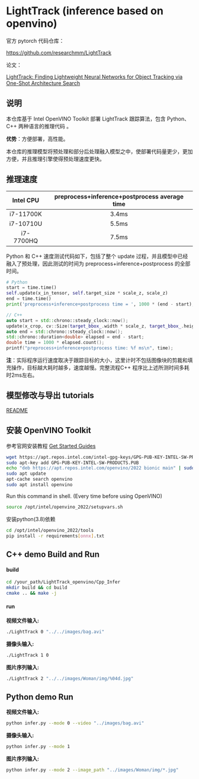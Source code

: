 # LightTrack (inference based on openvino)

官方 pytorch 代码仓库：

https://github.com/researchmm/LightTrack

论文：

[LightTrack: Finding Lightweight Neural Networks for Object Tracking via One-Shot Architecture Search](https://arxiv.org/abs/2104.14545)



## 说明

本仓库基于 Intel OpenVINO Toolkit 部署 LightTrack 跟踪算法，包含 Python、C++ 两种语言的推理代码 。

**优势**：方便部署，高性能。

本仓库的推理模型将预处理和部分后处理融入模型之中，使部署代码量更少，更加方便，并且推理引擎使得预处理速度更快。



## 推理速度

| Intel CPU | preprocess+inference+postprocess average time |
| :-------: | :-------------------------------------------: |
| i7-11700K |                     3.4ms                     |
| i7-10710U |                     5.5ms                     |
| i7-7700HQ |                     7.5ms                     |

Python 和 C++ 速度测试代码如下，包括了整个 update 过程，并且模型中已经融入了预处理，因此测试的时间为 preprocess+inference+postprocess 的全部时间。

```python
# Python
start = time.time()
self.update(x_in_tensor, self.target_size * scale_z, scale_z)
end = time.time()
print('preprocess+inference+postprocess time = ', 1000 * (end - start), 'ms')
```

```c++
// C++
auto start = std::chrono::steady_clock::now();
update(x_crop, cv::Size(target_bbox_.width * scale_z, target_bbox_.height * scale_z), scale_z);
auto end = std::chrono::steady_clock::now();
std::chrono::duration<double> elapsed = end - start;
double time = 1000 * elapsed.count();
printf("preprocess+inference+postprocess time: %f ms\n", time);
```

**注**：实际程序运行速度取决于跟踪目标的大小，这里计时不包括图像块的剪裁和填充操作，目标越大耗时越多，速度越慢。完整流程C++ 程序比上述所测时间多耗时2ms左右。



## 模型修改与导出 tutorials

[README](./models/README.md) 



## 安装 OpenVINO Toolkit

参考官网安装教程 [Get Started Guides](https://docs.openvino.ai/latest/openvino_docs_install_guides_installing_openvino_apt.html#doxid-openvino-docs-install-guides-installing-openvino-apt)

```bash
wget https://apt.repos.intel.com/intel-gpg-keys/GPG-PUB-KEY-INTEL-SW-PRODUCTS.PUB
sudo apt-key add GPG-PUB-KEY-INTEL-SW-PRODUCTS.PUB
echo "deb https://apt.repos.intel.com/openvino/2022 bionic main" | sudo tee /etc/apt/sources.list.d/intel-openvino-2022.list
sudo apt update
apt-cache search openvino
sudo apt install openvino
```

Run this command in shell. (Every time before using OpenVINO)

```bash
source /opt/intel/openvino_2022/setupvars.sh
```

安装python(3.8)依赖

```bash
cd /opt/intel/openvino_2022/tools
pip install -r requirements[onnx].txt
```



## C++ demo Build and Run

#### build

```bash
cd /your_path/LightTrack_openvino/Cpp_Infer
mkdir build && cd build
cmake .. && make -j
```

#### run

**视频文件输入:** 

```bash
./LightTrack 0 "../../images/bag.avi"
```

**摄像头输入:**

```bash
./LightTrack 1 0
```

**图片序列输入:**

```bash
./LightTrack 2 "../../images/Woman/img/%04d.jpg"
```



## Python demo Run

**视频文件输入:** 

```bash
python infer.py --mode 0 --video "../images/bag.avi"
```

**摄像头输入:**

```bash
python infer.py --mode 1
```

**图片序列输入:**

```bash
python infer.py --mode 2 --image_path "../images/Woman/img/*.jpg"
```



